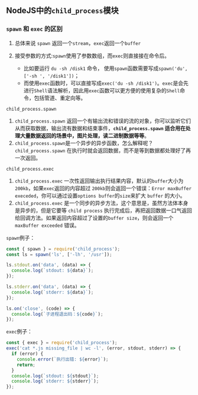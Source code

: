 ## NodeJS中的`child_process`模块



### `spawn` 和 `exec` 的区别
1. 总体来说 `spawn` 返回一个`stream`，`exec`返回一个`buffer`

2. 接受参数的方式:`spawn`使用了参数数组，而`exec`则直接接在命令后。
    - 比如要运行 `du -sh /disk1` 命令， 使用`spawn`函数需要写成`spawn('du', ['-sh ', '/disk1'])`；
    - 而使用`exec`函数时，可以直接写成`exec('du -sh /disk1')`。`exec`是会先进行`Shell`语法解析，因此用`exec`函数可以更方便的使用复杂的`Shell`命令，包括管道、重定向等。

`child_process.spawn`
1. `child_process.spawn` 返回一个有输出流和错误的流的对象，你可以监听它们从而获取数据，输出流有数据和结束事件，**`child_process.spawn` 适合用在处理大量数据返回的场景中，图片处理，读二进制数据等等**。
2. `child_process.spawn`是一个异步的异步函数，怎么解释呢？`child_process.spawn` 在执行时就会返回数据，而不是等到数据都处理好了再一次返回。

`child_process.exec`
1. `child_process.exec` 一次性返回输出执行结果内容，默认的`buffer`大小为`200kb`，如果`exec`返回的内容超过 `200kb`则会返回一个错误：`Error maxBuffer execeded`，你可以通过设置`options buffer`的`size`来扩大 `buffer` 的大小。
2. `child_process.exec` 是一个同步的异步方法，这个意思是，虽然方法体本身是异步的，但是它要等 `child process` 执行完成后，再把返回数据一口气返回给回调方法。如果返回内容超过了设置的`buffer size`，则会返回一个`maxBuffer exceeded` 错误。

`spawn`例子：
```js
const { spawn } = require('child_process');
const ls = spawn('ls', ['-lh', '/usr']);

ls.stdout.on('data', (data) => {
  console.log(`stdout: ${data}`);
});

ls.stderr.on('data', (data) => {
  console.log(`stderr: ${data}`);
});

ls.on('close', (code) => {
  console.log(`子进程退出码：${code}`);
});
```


`exec`例子：
```js
const { exec } = require('child_process');
exec('cat *.js missing_file | wc -l', (error, stdout, stderr) => {
  if (error) {
    console.error(`执行出错: ${error}`);
    return;
  }
  console.log(`stdout: ${stdout}`);
  console.log(`stderr: ${stderr}`);
});
```

